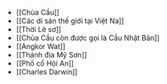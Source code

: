 - [[Chùa Cầu]]
- [[Các di sản thế giới tại Việt Na]]
- [[Thời Lê sơ]]
- [[Chùa Cầu còn được gọi là Cầu Nhật Bản]]
- [[Angkor Wat]]
- [[Thánh địa Mỹ Sơn]]
- [[Phố cổ Hội An]]
- [[Charles Darwin]]
